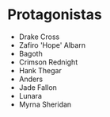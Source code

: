 # Protagonistas

* Drake Cross
* Zafiro 'Hope' Albarn
* Bagoth
* Crimson Rednight
* Hank Thegar
* Anders
* Jade Fallon
* Lunara
* Myrna Sheridan
